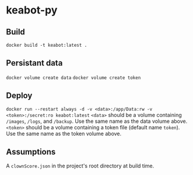 # keabot-py
## Build
`docker build -t keabot:latest .`
## Persistant data
`docker volume create data`
`docker volume create token`
## Deploy
`docker run --restart always -d -v <data>:/app/Data:rw -v <token>:/secret:ro keabot:latest`
`<data>` should be a volume containing `/images`, `/logs`, and `/backup`.
Use the same name as the data volume above.
`<token>` should be a volume containing a token file (default name `token`).
Use the same name as the token volume above.
## Assumptions
A `clownScore.json` in the project's root directory at build time.

